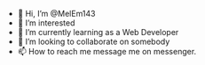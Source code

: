 - 👋 Hi, I’m @MelEm143
- 👀 I’m interested 
- 🌱 I’m currently learning as a Web Developer
- 💞️ I’m looking to collaborate on somebody
- 📫 How to reach me message me on messenger.

<!---
MelEm143/MelEm143 is a ✨ special ✨ repository because its `README.md` (this file) appears on your GitHub profile.
You can click the Preview link to take a look at your changes.
--->
